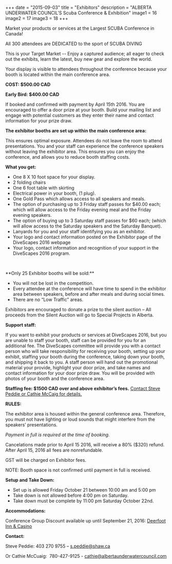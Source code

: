 +++
date        = "2015-09-03"
title       = "Exhibitors"
description = "ALBERTA UNDERWATER COUNCIL'S Scuba Conference & Exhibition"
image1 = 16
image2 = 17
image3 = 18
+++

Market your products or services at the Largest SCUBA Conference in Canada!

All 300 attendees are DEDICATED to the sport of SCUBA DIVING

This is your Target Market  --  Enjoy a captured audience; all eager to check out the exhibits, learn the latest, buy new gear and explore the world.

Your display is visible to attendees throughout the conference because your booth is located within the main conference area.

**COST: $500.00 CAD**

**Early Bird: $400.00 CAD**

If booked and confirmed with payment by  April 15th 2016. You are encouraged to offer a door prize at your booth. Build your mailing list and engage with potential customers as they enter their name and contact information for your prize draw.

**The exhibitor booths are set up within the main conference area:**

This ensures optimal exposure. Attendees do not leave the room to attend presentations. You and your staff can experience the conference speakers without leaving the exhibitor area. This ensures you can enjoy the conference, and allows you to reduce booth staffing costs.

**What you get:**

* One 8 X 10 foot space for your display.
* 2 folding chairs
* One 6 foot table with skirting
* Electrical power in your booth, (1 plug).
* One Gold Pass which allows access to all speakers and meals.
* The option of purchasing up to 3 Friday staff passes for $40.00 each; which will allow access to the Friday evening meal and the Friday evening speakers.
* The option of buying up to 3 Saturday staff passes for $60 each; (which will allow access to the Saturday speakers and the Saturday Banquet).
* Lanyards for you and your staff identifying you as an exhibitor.
* Your logo and contact information posted on the Exhibitor page of the DiveScapes 2016 webpage
* Your logo, contact information and recognition of your support in the DiveScapes 2016 program.

<p>&nbsp;</p>
**Only 25 Exhibitor booths will be sold:**

* You will not be lost in the competition.
* Every attendee at the conference will have time to spend in the exhibitor area between speakers, before and after meals and during social times.
* There are no “Low Traffic” areas.

Exhibitors are encouraged to donate a prize to the silent auction – All proceeds from the Silent  Auction will go to Special Projects in Alberta.

**Support staff:**

If you want to exhibit your products or services at DiveScapes 2016, but you are unable to staff your booth, staff can be provided for you for an additional fee. The DiveScapes committee will provide you with a contact person who will take responsibility for receiving your booth, setting up your exhibit, staffing your booth during the conference, taking down your booth, and shipping it back to you. A staff person will hand out the promotional material your provide, highlight your door prize, and take names and contact information for your door prize draw. You will be provided with photos of your booth and the conference area.

**Staffing fee: $1500 CAD over and above exhibitor’s fees.** [Contact Steve Peddie or Cathie McCaig for details.](#bottom)

**RULES:**

The exhibitor area is housed within the general conference area. Therefore, you must not have lighting or loud sounds that might interfere from the speakers’ presentations.

*Payment in full is required at the time of booking.*

Cancelations made prior to April 15 2016, will receive a 80% ($320) refund. After April 15, 2016 all fees are nonrefundable.

GST will be charged on Exhibitor fees.

NOTE: Booth space is not confirmed until payment in full is received.

**Setup and Take Down:**

* Set up is allowed Friday October 21 between 10:00 am and 5:00 pm
* Take down is not allowed before 4:00 pm on Saturday.
* Take down must be complete by 11:00 pm Saturday October 22nd.

**Accommodations:**

Conference Group Discount available up until September 21, 2016: [Deerfoot Inn & Casino](http://deerfootinn.com/rooms-and-suites/)

**Contact:**

Steve Peddie:  403 270 9755 – [s.peddie@shaw.ca](mailto:s.peddie@shaw.ca)

Or Cathie McCuaig:  780-427-9125 - [cathie@albertaunderwatercouncil.com](mailto:cathie@albertaunderwatercouncil.com)
